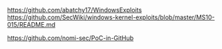 https://github.com/abatchy17/WindowsExploits  
https://github.com/SecWiki/windows-kernel-exploits/blob/master/MS10-015/README.md

https://github.com/nomi-sec/PoC-in-GitHub
